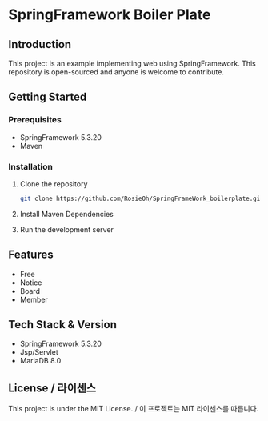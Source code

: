 # SpringFramework Boiler Plate

## Introduction

This project is an example implementing web using SpringFramework. This repository is open-sourced and anyone is welcome to contribute.

## Getting Started

### Prerequisites

-   SpringFramework 5.3.20
-   Maven

### Installation

1. Clone the repository

    ```bash
    git clone https://github.com/RosieOh/SpringFrameWork_boilerplate.git
    ```

2. Install Maven Dependencies



3. Run the development server

## Features

-   Free
-   Notice
-   Board
-   Member

## Tech Stack & Version

-   SpringFramework 5.3.20
-   Jsp/Servlet
-   MariaDB 8.0

## License / 라이센스

This project is under the MIT License. / 이 프로젝트는 MIT 라이센스를 따릅니다.

